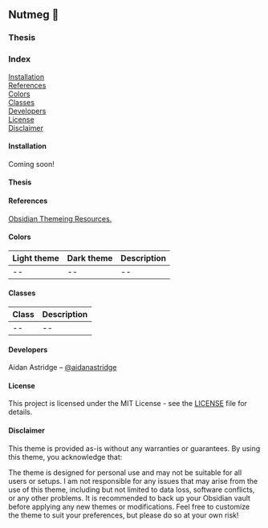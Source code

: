 ## Nutmeg 🍃

### Thesis

### Index

[Installation](https://github.com/aidanastridge/obsidian-rockford/blob/master/README.md#installation)
<br>
[References](https://github.com/aidanastridge/obsidian-rockford/blob/master/README.md#references)
<br>
[Colors](https://github.com/aidanastridge/obsidian-rockford/blob/master/README.md#colors)
<br>
[Classes](https://github.com/aidanastridge/obsidian-rockford/blob/master/README.md#classes)
<br>
[Developers](https://github.com/aidanastridge/obsidian-rockford/blob/master/README.md#developers)
<br>
[License](https://github.com/aidanastridge/obsidian-rockford/blob/master/README.md#license)
<br>
[Disclaimer](https://github.com/aidanastridge/obsidian-rockford/blob/master/README.md#disclaimer)

#### Installation

Coming soon!

#### Thesis

#### References

[Obsidian Themeing Resources.](https://publish.obsidian.md/hub/04+-+Guides%2C+Workflows%2C+%26+Courses/for+Theme+Designers)

#### Colors

|Light theme|Dark theme|Description|
|--|--|--|
|--|--|--|

#### Classes

|Class|Description
|--|--|
|--|--|

#### Developers

Aidan Astridge – [@aidanastridge](https://github.com/aidanastridge)

#### License

This project is licensed under the MIT License - see the [LICENSE](https://github.com/aidanastridge/obsidian-nutmeg/blob/master/LICENSE) file for details.

#### Disclaimer

This theme is provided as-is without any warranties or guarantees. By using this theme, you acknowledge that:

The theme is designed for personal use and may not be suitable for all users or setups.
I am not responsible for any issues that may arise from the use of this theme, including but not limited to data loss, software conflicts, or any other problems.
It is recommended to back up your Obsidian vault before applying any new themes or modifications.
Feel free to customize the theme to suit your preferences, but please do so at your own risk!
